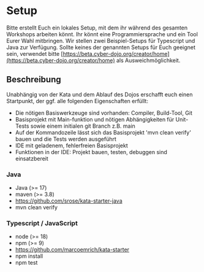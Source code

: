 # Setup

Bitte erstellt Euch ein lokales Setup, mit dem ihr während des gesamten Workshops arbeiten könnt.
Ihr könnt eine Programmiersprache und ein Tool Eurer Wahl mitbringen.
Wir stellen zwei Beispiel-Setups für Typescript und Java zur Verfügung.
Sollte keines der genannten Setups für Euch geeignet sein, verwendet bitte [https://beta.cyber-dojo.org/creator/home](https://beta.cyber-dojo.org/creator/home) als Ausweichmöglichkeit.

## Beschreibung
Unabhängig von der Kata und dem Ablauf des Dojos erschafft euch einen Startpunkt, der ggf. alle folgenden Eigenschaften erfüllt:
- Die nötigen Basiswerkzeuge sind vorhanden: Compiler, Build-Tool, Git
- Basisprojekt mit Main-funktion und nötigen Abhängigkeiten für Unit-Tests sowie einem initialen git Branch z.B. main
- Auf der Kommandozeile lässt sich das Basisprojekt 'mvn clean verify' bauen und die Tests werden ausgeführt
- IDE mit geladenem, fehlerfreien Basisprojekt
- Funktionen in der IDE: Projekt bauen, testen, debuggen sind einsatzbereit

### Java
* Java (>= 17)
* maven (>= 3.8)
* https://github.com/srose/kata-starter-java
* mvn clean verify

### Typescript / JavaScript
* node (>= 18)
* npm (>= 9)
* https://github.com/marcoemrich/kata-starter
* npm install
* npm test